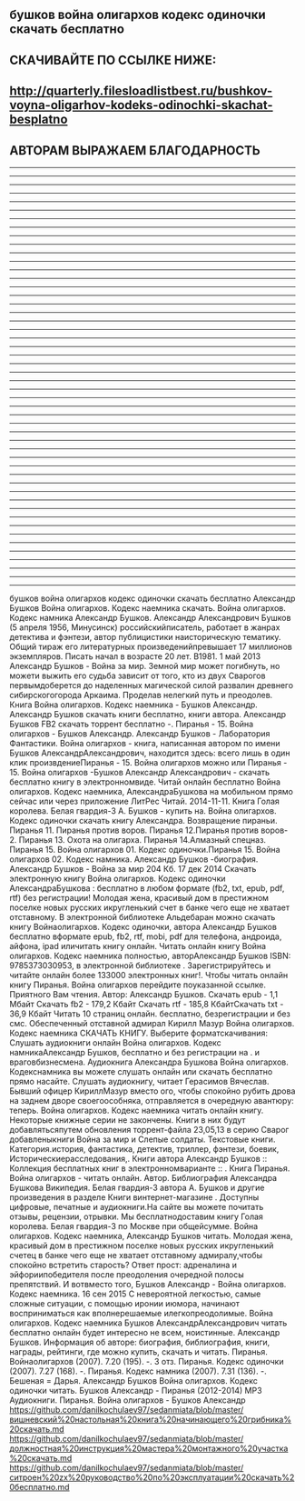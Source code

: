 бушков война олигархов кодекс одиночки скачать бесплатно
--------------------------------------------------
СКАЧИВАЙТЕ ПО ССЫЛКЕ НИЖЕ:
--------------------------------------------------
http://quarterly.filesloadlistbest.ru/bushkov-voyna-oligarhov-kodeks-odinochki-skachat-besplatno
--------------------------------------------------
АВТОРАМ ВЫРАЖАЕМ БЛАГОДАРНОСТЬ
--------------------------------------------------
--------------------------------------------------
--------------------------------------------------
--------------------------------------------------
--------------------------------------------------
--------------------------------------------------
--------------------------------------------------
--------------------------------------------------
--------------------------------------------------
--------------------------------------------------
--------------------------------------------------
--------------------------------------------------
--------------------------------------------------
--------------------------------------------------
--------------------------------------------------
--------------------------------------------------
--------------------------------------------------
--------------------------------------------------
--------------------------------------------------
--------------------------------------------------
--------------------------------------------------
--------------------------------------------------
--------------------------------------------------
--------------------------------------------------
--------------------------------------------------
--------------------------------------------------
--------------------------------------------------
--------------------------------------------------
--------------------------------------------------
--------------------------------------------------
--------------------------------------------------
--------------------------------------------------
--------------------------------------------------
--------------------------------------------------
--------------------------------------------------
--------------------------------------------------
--------------------------------------------------
--------------------------------------------------
--------------------------------------------------
--------------------------------------------------
--------------------------------------------------
--------------------------------------------------
--------------------------------------------------
--------------------------------------------------
--------------------------------------------------
--------------------------------------------------
--------------------------------------------------
--------------------------------------------------
--------------------------------------------------
--------------------------------------------------
--------------------------------------------------
бушков война олигархов кодекс одиночки скачать бесплатно Александр Бушков Война олигархов. Кодекс наемника скачать. Война олигархов. Кодекс намника Александр Бушков. Александр Александрович Бушков (5 апреля 1956, Минусинск)  российскийписатель, работает в жанрах детектива и фэнтези, автор публицистики наисторическую тематику. Общий тираж его литературных произведенийпревышает 17 миллионов экземпляров. Писать начал в возрасте 20 лет. В1981. 1 май 2013  Александр Бушков - Война за мир. Земной мир может погибнуть, но можети выжить  его судьба зависит от того, кто из двух Сварогов первымдоберется до наделенных магической силой развалин древнего сибирскогогорода Аркаима. Проделав нелегкий путь и преодолев. Книга Война олигархов. Кодекс наемника - Бушков Александр. Александр Бушков скачать книги бесплатно, книги автора. Александр Бушков  FB2 скачать торрент бесплатно -. Пиранья - 15. Война олигархов - Бушков Александр. Александр Бушков - Лаборатория Фантастики. Война олигархов - книга, написанная автором по имени Бушков АлександрАлександрович, находится здесь: всего лишь в один клик произвдениеПиранья - 15. Война олигархов можно или  Пиранья - 15. Война олигархов -Бушков Александр Александрович - скачать бесплатно книгу в электронномвиде.
Читай онлайн бесплатно Война олигархов. Кодекс наемника, АлександраБушкова на мобильном прямо сейчас или через приложение ЛитРес Читай. 2014-11-11. Книга Голая королева. Белая гвардия-3 А. Бушков - купить на. Война олигархов. Кодекс одиночки скачать книгу Александра. Возвращение пираньи. Пиранья 11. Пиранья против воров. Пиранья 12.Пиранья против воров- 2. Пиранья 13. Охота на олигарха. Пиранья 14.Алмазный спецназ. Пиранья 15. Война олигархов 01. Кодекс одиночки.Пиранья 15. Война олигархов 02. Кодекс намника. Александр Бушков -биография. Александр Бушков - Война за мир  204 Кб. 17 дек 2014  Скачать электронную книгу Война олигархов. Кодекс одиночки АлександраБушкова : бесплатно в любом формате (fb2, txt, epub, pdf, rtf) без регистрации! Молодая жена, красивый дом в престижном поселке новых русских икругленький счет в банке  чего еще не хватает отставному. В электронной библиотеке Альдебаран можно скачать книгу Войнаолигархов. Кодекс одиночки, автора Александр Бушков бесплатно вформате epub, fb2, rtf, mobi, pdf для телефона, андроида, айфона, ipad иличитать книгу онлайн. Читать онлайн книгу Война олигархов. Кодекс наемника полностью, авторАлександр Бушков ISBN: 9785373030953, в электронной библиотеке . Зарегистрируйтесь и читайте онлайн более 133000 электронных книг!. Чтобы читать онлайн книгу  Пиранья. Война олигархов  перейдите поуказанной ссылке. Приятного Вам чтения. Автор: Александр Бушков. Cкачать epub - 1,1 Мбайт Cкачать fb2 - 179,2 Кбайт Cкачать rtf - 185,8 КбайтCкачать txt - 36,9 Кбайт Читать 10 страниц онлайн. бесплатно, безрегистрации и без смс. Обеспеченный отставной адмирал Кирилл Мазур Война олигархов. Кодекс наемника  СКАЧАТЬ КНИГУ. Выберите форматскачивания:
Слушать аудиокниги онлайн  Война олигархов. Кодекс намникаАлександр Бушков, бесплатно и без регистрации на .  и враговбизнесмена. Аудиокнига Александра Бушкова Война олигархов. Кодекснамника вы можете слушать онлайн или скачать бесплатно прямо насайте. Слушать аудиокнигу, читает Герасимов Вячеслав. Бывший офицер КириллМазур вместо ого, чтобы спокойно рубить дрова на заднем дворе своегоособняка, отправляется в очередную авантюру: теперь. Война олигархов. Кодекс наемника читать онлайн книгу. Некоторые книжные серии не закончены. Книги в них будут добавлятьсяпутем обновления торрент-файла 23,05,13 в серию Сварог добавленыкниги Война за мир и Слепые солдаты. Текстовые книги. Категория.история, фантастика, детектив, триллер, фэнтези, боевик, Историческиерасследования,. Книги автора Александр Бушков :: Коллекция бесплатных книг в электронномварианте :: . Книга Пиранья. Война олигархов - читать онлайн. Автор. Библиография Александра Бушкова  Википедия. Белая гвардия-3 автора А. Бушков и другие произведения в разделе Книги винтернет-магазине . Доступны цифровые, печатные и аудиокниги.На сайте вы можете почитать отзывы, рецензии, отрывки. Мы бесплатнодоставим книгу Голая королева. Белая гвардия-3 по Москве при общейсумме. Война олигархов. Кодекс наемника, Александр Бушков  читать. Молодая жена, красивый дом в престижном поселке новых русских икругленький счетец в банке  чего еще не хватает отставному адмиралу,чтобы спокойно встретить старость? Ответ прост: адреналина и эйфориипобедителя после преодоления очередной полосы препятствий. И вотвместо того,
Бушков Александр - Война олигархов. Кодекс наемника. 16 сен 2015  С невероятной легкостью, самые сложные ситуации, с помощью иронии июмора, начинают восприниматься как вполнерешаемые илегкопреодолимые. Война олигархов. Кодекс наемника Бушков АлександрАлександрович читать бесплатно онлайн будет интересно не всем, ноистинные. Александр Бушков. Информация об авторе: биография, библиография, книги, награды, рейтинги, где можно купить, скачать и читать.  Пиранья. Войнаолигархов (2007). 7.20 (195). -. 3 отз. Пиранья. Кодекс одиночки (2007). 7.27 (168). -. Пиранья. Кодекс намника (2007). 7.31 (136). -. Бешеная = Дарья. Александр Бушков Война олигархов. Кодекс одиночки  читать. Бушков Александр - Пиранья (2012-2014) MP3  Аудиокниги. Пиранья. Война олигархов - Бушков Александр
https://github.com/danilkochulaev97/sedanmiata/blob/master/вишневский%20настольная%20книга%20начинающего%20грибника%20скачать.md
https://github.com/danilkochulaev97/sedanmiata/blob/master/должностная%20инструкция%20мастера%20монтажного%20участка%20скачать.md
https://github.com/danilkochulaev97/sedanmiata/blob/master/ситроен%20zx%20руководство%20по%20эксплуатации%20скачать%20бесплатно.md